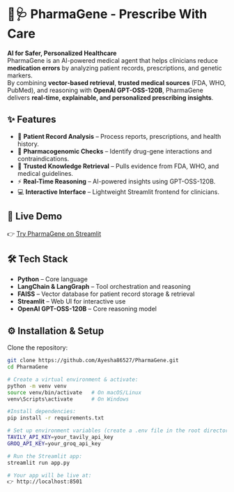 # 🧬🩺 PharmaGene - Prescribe With Care

**AI for Safer, Personalized Healthcare**  
PharmaGene is an AI-powered medical agent that helps clinicians reduce **medication errors** by analyzing patient records, prescriptions, and genetic markers.  
By combining **vector-based retrieval**, **trusted medical sources** (FDA, WHO, PubMed), and reasoning with **OpenAI GPT-OSS-120B**, PharmaGene delivers **real-time, explainable, and personalized prescribing insights**.

## ✨ Features
- 📂 **Patient Record Analysis** – Process reports, prescriptions, and health history.  
- 🧬 **Pharmacogenomic Checks** – Identify drug-gene interactions and contraindications.  
- 🔎 **Trusted Knowledge Retrieval** – Pulls evidence from FDA, WHO, and medical guidelines.  
- ⚡ **Real-Time Reasoning** – AI-powered insights using GPT-OSS-120B.  
- 💻 **Interactive Interface** – Lightweight Streamlit frontend for clinicians.

## 🚀 Live Demo  
👉 [Try PharmaGene on Streamlit](https://pharmagene-fahxxmrjfwhaqxwdtnkifw.streamlit.app/)  

## 🛠️ Tech Stack
- **Python** – Core language  
- **LangChain & LangGraph** – Tool orchestration and reasoning  
- **FAISS** – Vector database for patient record storage & retrieval  
- **Streamlit** – Web UI for interactive use  
- **OpenAI GPT-OSS-120B** – Core reasoning model

## ⚙️ Installation & Setup

Clone the repository:
```bash
git clone https://github.com/Ayesha86527/PharmaGene.git
cd PharmaGene

# Create a virtual environment & activate:
python -m venv venv
source venv/bin/activate   # On macOS/Linux
venv\Scripts\activate      # On Windows

#Install dependencies:
pip install -r requirements.txt

# Set up environment variables (create a .env file in the root directory):
TAVILY_API_KEY=your_tavily_api_key
GROQ_API_KEY=your_groq_api_key

# Run the Streamlit app:
streamlit run app.py

# Your app will be live at:
👉 http://localhost:8501

